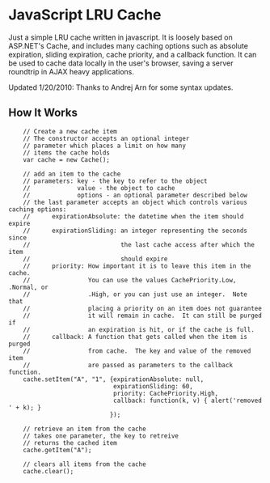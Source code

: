 JavaScript LRU Cache
====================

Just a simple LRU cache written in javascript. It is loosely based on ASP.NET's Cache, and includes many caching options such as absolute expiration, sliding expiration, cache priority, and a callback function. It can be used to cache data locally in the user's browser, saving a server roundtrip in AJAX heavy applications.

Updated 1/20/2010: Thanks to Andrej Arn for some syntax updates.

How It Works
------------

		// Create a new cache item
		// The constructor accepts an optional integer 
		// parameter which places a limit on how many 
		// items the cache holds
		var cache = new Cache();
		
		// add an item to the cache
		// parameters: key - the key to refer to the object
		//             value - the object to cache
		//             options - an optional parameter described below
		// the last parameter accepts an object which controls various caching options:
		//      expirationAbsolute: the datetime when the item should expire
		//      expirationSliding: an integer representing the seconds since
		//                         the last cache access after which the item
		//                         should expire
		//      priority: How important it is to leave this item in the cache.
		//                You can use the values CachePriority.Low, .Normal, or 
		//                .High, or you can just use an integer.  Note that 
		//                placing a priority on an item does not guarantee 
		//                it will remain in cache.  It can still be purged if 
		//                an expiration is hit, or if the cache is full.
		//      callback: A function that gets called when the item is purged
		//                from cache.  The key and value of the removed item
		//                are passed as parameters to the callback function.
		cache.setItem("A", "1", {expirationAbsolute: null, 
		                         expirationSliding: 60, 
		                         priority: CachePriority.High,
		                         callback: function(k, v) { alert('removed ' + k); }
		                        });
		                        
		// retrieve an item from the cache
		// takes one parameter, the key to retreive
		// returns the cached item
		cache.getItem("A");
		
		// clears all items from the cache
		cache.clear();
